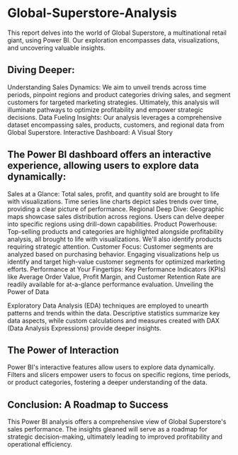 # Global-Superstore-Analysis

This report delves into the world of Global Superstore, a multinational retail giant, using Power BI. Our exploration encompasses data, visualizations, and uncovering valuable insights.

## Diving Deeper:

Understanding Sales Dynamics: We aim to unveil trends across time periods, pinpoint regions and product categories driving sales, and segment customers for targeted marketing strategies. Ultimately, this analysis will illuminate pathways to optimize profitability and empower strategic decisions.
Data Fueling Insights: Our analysis leverages a comprehensive dataset encompassing sales, products, customers, and regional data from Global Superstore.
Interactive Dashboard: A Visual Story

## The Power BI dashboard offers an interactive experience, allowing users to explore data dynamically:

Sales at a Glance: Total sales, profit, and quantity sold are brought to life with visualizations. Time series line charts depict sales trends over time, providing a clear picture of performance.
Regional Deep Dive: Geographic maps showcase sales distribution across regions. Users can delve deeper into specific regions using drill-down capabilities.
Product Powerhouse: Top-selling products and categories are highlighted alongside profitability analysis, all brought to life with visualizations. We'll also identify products requiring strategic attention.
Customer Focus: Customer segments are analyzed based on purchasing behavior. Engaging visualizations help us identify and target high-value customer segments for optimized marketing efforts.
Performance at Your Fingertips: Key Performance Indicators (KPIs) like Average Order Value, Profit Margin, and Customer Retention Rate are readily available for at-a-glance performance evaluation.
Unveiling the Power of Data

Exploratory Data Analysis (EDA) techniques are employed to unearth patterns and trends within the data. Descriptive statistics summarize key data aspects, while custom calculations and measures created with DAX (Data Analysis Expressions) provide deeper insights.

## The Power of Interaction

Power BI's interactive features allow users to explore data dynamically. Filters and slicers empower users to focus on specific regions, time periods, or product categories, fostering a deeper understanding of the data.

## Conclusion: A Roadmap to Success

This Power BI analysis offers a comprehensive view of Global Superstore's sales performance. The insights gleaned will serve as a roadmap for strategic decision-making, ultimately leading to improved profitability and operational efficiency.
